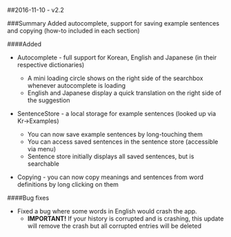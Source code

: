 ##2016-11-10 - v2.2

###Summary
Added autocomplete, support for saving example sentences and copying (how-to included in each section)

####Added
 - Autocomplete - full support for Korean, English and Japanese (in their respective dictionaries)
    - A mini loading circle shows on the right side of the searchbox whenever autocomplete is loading
    - English and Japanese display a quick translation on the right side of the suggestion

 - SentenceStore - a local storage for example sentences (looked up via Kr->Examples)
    - You can now save example sentences by long-touching them
    - You can access saved sentences in the sentence store (accessible via menu)
    - Sentence store initially displays all saved sentences, but is searchable

 - Copying - you can now copy meanings and sentences from word definitions by long clicking on them
 
####Bug fixes
 - Fixed a bug where some words in English would crash the app.
    - **IMPORTANT!** If your history is corrupted and is crashing, this update will remove the crash but all corrupted entries will be deleted